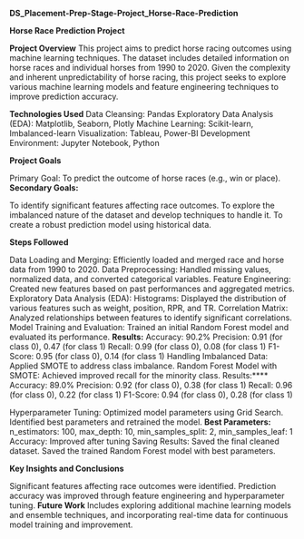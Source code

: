 **DS_Placement-Prep-Stage-Project_Horse-Race-Prediction**

**Horse Race Prediction Project**

**Project Overview**
This project aims to predict horse racing outcomes using machine learning techniques. 
The dataset includes detailed information on horse races and individual horses from 1990 to 2020.
Given the complexity and inherent unpredictability of horse racing, this project seeks to explore various machine learning models and feature engineering techniques to improve prediction accuracy.

**Technologies Used**
Data Cleansing: Pandas
Exploratory Data Analysis (EDA): Matplotlib, Seaborn, Plotly
Machine Learning: Scikit-learn, Imbalanced-learn
Visualization: Tableau, Power-BI
Development Environment: Jupyter Notebook, Python

**Project Goals**

Primary Goal: To predict the outcome of horse races (e.g., win or place).
**Secondary Goals:**

To identify significant features affecting race outcomes.
To explore the imbalanced nature of the dataset and develop techniques to handle it.
To create a robust prediction model using historical data.

**Steps Followed**

Data Loading and Merging: Efficiently loaded and merged race and horse data from 1990 to 2020.
Data Preprocessing: Handled missing values, normalized data, and converted categorical variables.
Feature Engineering: Created new features based on past performances and aggregated metrics.
Exploratory Data Analysis (EDA):
Histograms: Displayed the distribution of various features such as weight, position, RPR, and TR.
Correlation Matrix: Analyzed relationships between features to identify significant correlations.
Model Training and Evaluation:
Trained an initial Random Forest model and evaluated its performance.
**Results:**
Accuracy: 90.2%
Precision: 0.91 (for class 0), 0.47 (for class 1)
Recall: 0.99 (for class 0), 0.08 (for class 1)
F1-Score: 0.95 (for class 0), 0.14 (for class 1)
Handling Imbalanced Data: Applied SMOTE to address class imbalance.
Random Forest Model with SMOTE: Achieved improved recall for the minority class.
Results:****
Accuracy: 89.0%
Precision: 0.92 (for class 0), 0.38 (for class 1)
Recall: 0.96 (for class 0), 0.22 (for class 1)
F1-Score: 0.94 (for class 0), 0.28 (for class 1)

Hyperparameter Tuning: Optimized model parameters using Grid Search.
Identified best parameters and retrained the model.
**Best Parameters:** n_estimators: 100, max_depth: 10, min_samples_split: 2, min_samples_leaf: 1
Accuracy: Improved after tuning
Saving Results:
Saved the final cleaned dataset.
Saved the trained Random Forest model with best parameters.

**Key Insights and Conclusions**

Significant features affecting race outcomes were identified.
Prediction accuracy was improved through feature engineering and hyperparameter tuning.
**Future Work**
Includes exploring additional machine learning models and ensemble techniques, and incorporating real-time data for continuous model training and improvement.

